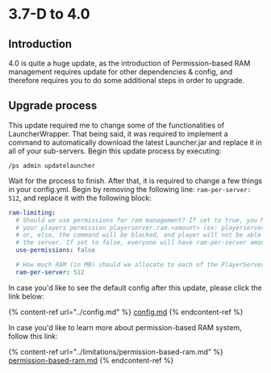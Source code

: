# 3.7-D to 4.0

## Introduction

4.0 is quite a huge update, as the introduction of Permission-based RAM management requires update for other dependencies & config, and therefore requires you to do some additional steps in order to upgrade.

## Upgrade process

This update required me to change some of the functionalities of LauncherWrapper. That being said, it was required to implement a command to automatically download the latest Launcher.jar and replace it in all of your sub-servers. Begin this update process by executing:

```
/ps admin updatelauncher
```

Wait for the process to finish. After that, it is required to change a few things in your config.yml. Begin by removing the following line: `ram-per-server: 512`, and replace it with the following block:

```yaml
ram-limiting:
  # Should we use permissions for ram management? If set to true, you MUST give
  # your players permission playerserver.ram.<amount> (ex: playerserver.ram.512)
  # or, else, the command will be blocked, and player will not be able to create
  # the server. If set to false, everyone will have ram-per-server amount of RAM.
  use-permissions: false

  # How much RAM (in MB) should we allocate to each of the PlayerServers?
  ram-per-server: 512
```

In case you'd like to see the default config after this update, please click the link below:

{% content-ref url="../config.md" %}
[config.md](../config.md)
{% endcontent-ref %}

In case you'd like to learn more about permission-based RAM system, follow this link:

{% content-ref url="../limitations/permission-based-ram.md" %}
[permission-based-ram.md](../limitations/permission-based-ram.md)
{% endcontent-ref %}



